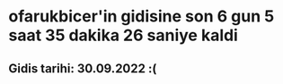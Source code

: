 # ofarukbicer'in gidisine son 6 gun 5 saat 35 dakika 26 saniye kaldi

## Gidis tarihi: 30.09.2022 :(